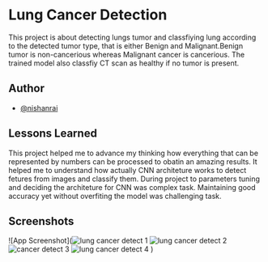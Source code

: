 
# Lung Cancer Detection

This project is about detecting lungs tumor and classfiying lung according to the detected tumor type, that is either Benign and Malignant.Benign tumor is non-cancerious whereas Malignant cancer is cancerious. The trained model also classfiy CT scan as healthy if no tumor is present.


## Author

- [@nishanrai](https://github.com/Nishan8912/)


## Lessons Learned
This project helped me to advance my thinking how everything that can be represented by numbers can be processed to obatin an amazing results. It helped me to understand how actually CNN architeture works to detect fetures from images and classify them.
During project to parameters tuning and deciding the architeture for CNN was complex task. Maintaining good accuracy yet without overfiting the model was challenging task.

## Screenshots

![App Screenshot](![lung cancer detect 1](https://user-images.githubusercontent.com/85185243/200516940-1f97eda7-3920-4332-8d79-9630277ffd58.jpg)
![lung cancer detect 2](https://user-images.githubusercontent.com/85185243/200516955-947fe6a7-ba06-4cb9-a846-36ad9742bf63.jpg)
![cancer detect 3](https://user-images.githubusercontent.com/85185243/200516974-76649da9-8c39-45b6-ba24-739b4e527826.jpg)
![lung cancer detect 4](https://user-images.githubusercontent.com/85185243/200517154-9dd94f13-2419-4d4b-832d-da63eccf4396.jpg)
)


